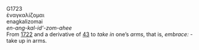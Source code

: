 <body>
  <p>G1723<br>  ἐναγκαλίζομαι  <br> enagkalizomai  <br><i>en-ang-kal-id‘-zom-ahee </i><br>From <a href="g1722.htm">1722</a> and a derivative of <a href="g0043.htm">43</a>  to <i>take</i> <i>in</i> one’s <i>arms</i>, that is, <i>embrace:</i> - take up in arms.<br></p>
 </body>